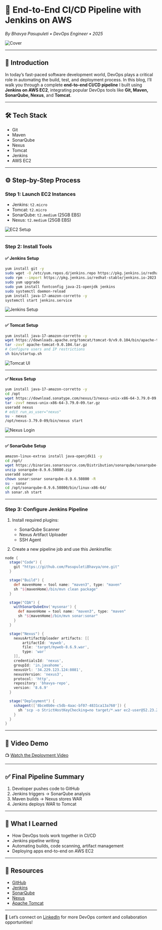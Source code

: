 # 🚀 End-to-End CI/CD Pipeline with Jenkins on AWS

*By Bhavya Pasupuleti • DevOps Engineer • 2025*

![Cover](https://cdn.hashnode.com/res/hashnode/image/upload/v1744939265256/928b20e6-7602-4a5a-aae8-199cf8e51fcb.png)

---

## 📌 Introduction

In today’s fast-paced software development world, DevOps plays a critical role in automating the build, test, and deployment process. In this blog, I’ll walk you through a complete **end-to-end CI/CD pipeline** I built using **Jenkins on AWS EC2**, integrating popular DevOps tools like **Git, Maven, SonarQube, Nexus**, and **Tomcat**.

---

## 🛠️ Tech Stack

- Git
- Maven
- SonarQube
- Nexus
- Tomcat
- Jenkins
- AWS EC2

---

## ⚙️ Step-by-Step Process

### Step 1: Launch EC2 Instances

- Jenkins: `t2.micro`
- Tomcat: `t2.micro`
- SonarQube: `t2.medium` (25GB EBS)
- Nexus: `t2.medium` (25GB EBS)

![EC2 Setup](https://cdn.hashnode.com/res/hashnode/image/upload/v1744944384391/08883885-d532-4e1a-88a6-15d7f9f2fad3.png)

---

### Step 2: Install Tools

#### ✅ Jenkins Setup

```bash
yum install git -y
sudo wget -O /etc/yum.repos.d/jenkins.repo https://pkg.jenkins.io/redhat-stable/jenkins.repo
sudo rpm --import https://pkg.jenkins.io/redhat-stable/jenkins.io-2023.key
sudo yum upgrade
sudo yum install fontconfig java-21-openjdk jenkins
sudo systemctl daemon-reload
yum install java-17-amazon-corretto -y
systemctl start jenkins.service
```

![Jenkins Setup](https://cdn.hashnode.com/res/hashnode/image/upload/v1744945710282/57728c01-5aa4-409a-9fb2-33fffb7e8fa3.png)

---

#### ✅ Tomcat Setup

```bash
yum install java-17-amazon-corretto -y
wget https://downloads.apache.org/tomcat/tomcat-9/v9.0.104/bin/apache-tomcat-9.0.104.tar.gz
tar -zxvf apache-tomcat-9.0.104.tar.gz
# Configure users and IP restrictions
sh bin/startup.sh
```

![Tomcat UI](https://cdn.hashnode.com/res/hashnode/image/upload/v1744946107499/47ee20b5-8821-49f2-8314-02216df4d61b.png)

---

#### ✅ Nexus Setup

```bash
yum install java-17-amazon-corretto -y
cd /opt
wget https://download.sonatype.com/nexus/3/nexus-unix-x86-64-3.79.0-09.tar.gz
tar -zxvf nexus-unix-x86-64-3.79.0-09.tar.gz
useradd nexus
# edit run_as_user="nexus"
su - nexus
/opt/nexus-3.79.0-09/bin/nexus start
```

![Nexus Login](https://cdn.hashnode.com/res/hashnode/image/upload/v1744946970500/33385c8b-4911-43d8-8aef-d767a170d362.png)

---

#### ✅ SonarQube Setup

```bash
amazon-linux-extras install java-openjdk11 -y
cd /opt/
wget https://binaries.sonarsource.com/Distribution/sonarqube/sonarqube-8.9.6.50800.zip
unzip sonarqube-8.9.6.50800.zip
useradd sonar
chown sonar:sonar sonarqube-8.9.6.50800 -R
su - sonar
cd /opt/sonarqube-8.9.6.50800/bin/linux-x86-64/
sh sonar.sh start
```

---

### Step 3: Configure Jenkins Pipeline

1. Install required plugins:
   - SonarQube Scanner
   - Nexus Artifact Uploader
   - SSH Agent

2. Create a new pipeline job and use this Jenkinsfile:

```groovy
node {
  stage("Code") {
    git "https://github.com/PasupuletiBhavya/one.git"
  }

  stage("Build") {
    def mavenHome = tool name: "maven3", type: "maven"
    sh "${mavenHome}/bin/mvn clean package"
  }

  stage("CQA") {
    withSonarQubeEnv('mysonar') {
      def mavenHome = tool name: "maven3", type: "maven"
      sh "${mavenHome}/bin/mvn sonar:sonar"
    }
  }

  stage("Nexus") {
    nexusArtifactUploader artifacts: [[
        artifactId: 'myweb',
        file: 'target/myweb-8.6.9.war',
        type: 'war'
    ]],
    credentialsId: 'nexus',
    groupId: 'in.javahome',
    nexusUrl: '34.229.123.124:8081',
    nexusVersion: 'nexus3',
    protocol: 'http',
    repository: 'bhavya-repo',
    version: '8.6.9'
  }

  stage("Deployment") {
    sshagent(['8bce0b0e-c5db-4aac-bf07-4831ca13a760']) {
      sh 'scp -o StrictHostKeyChecking=no target/*.war ec2-user@52.23.240.218:/home/ec2-user/apache-tomcat-9.0.104/webapps/'
    }
  }
}
```

---

## 🎥 Video Demo

📺 [Watch the Deployment Video](https://drive.google.com/file/d/1VXveO2Sa9ZyhlAniLNATR3eiGrEabdZg/view)

---

## ✅ Final Pipeline Summary

1. Developer pushes code to GitHub  
2. Jenkins triggers → SonarQube analysis  
3. Maven builds → Nexus stores WAR  
4. Jenkins deploys WAR to Tomcat

---

## 📘 What I Learned

- How DevOps tools work together in CI/CD
- Jenkins pipeline writing
- Automating builds, code scanning, artifact management
- Deploying apps end-to-end on AWS EC2

---

## 🔗 Resources

- [GitHub](https://github.com/PasupuletiBhavya)
- [Jenkins](https://www.jenkins.io/)
- [SonarQube](https://www.sonarqube.org/)
- [Nexus](https://www.sonatype.com/)
- [Apache Tomcat](https://tomcat.apache.org/)

---

💬 Let’s connect on [LinkedIn](https://www.linkedin.com/in/bhavya-pasupuleti/) for more DevOps content and collaboration opportunities!
